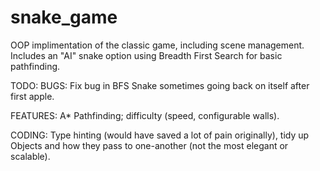 # snake_game
OOP implimentation of the classic game, including scene management. Includes an "AI" snake option using Breadth First Search for basic pathfinding.

TODO: 
BUGS: Fix bug in BFS Snake sometimes going back on itself after first apple.

FEATURES: A* Pathfinding; difficulty (speed, configurable walls).

CODING: Type hinting (would have saved a lot of pain originally), tidy up Objects and how they pass to one-another (not the most elegant or scalable).

